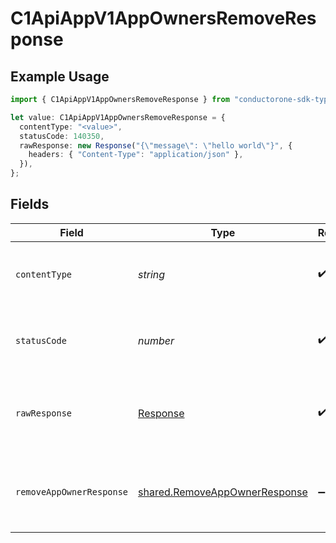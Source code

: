 # C1ApiAppV1AppOwnersRemoveResponse

## Example Usage

```typescript
import { C1ApiAppV1AppOwnersRemoveResponse } from "conductorone-sdk-typescript/sdk/models/operations";

let value: C1ApiAppV1AppOwnersRemoveResponse = {
  contentType: "<value>",
  statusCode: 140350,
  rawResponse: new Response("{\"message\": \"hello world\"}", {
    headers: { "Content-Type": "application/json" },
  }),
};
```

## Fields

| Field                                                                                 | Type                                                                                  | Required                                                                              | Description                                                                           |
| ------------------------------------------------------------------------------------- | ------------------------------------------------------------------------------------- | ------------------------------------------------------------------------------------- | ------------------------------------------------------------------------------------- |
| `contentType`                                                                         | *string*                                                                              | :heavy_check_mark:                                                                    | HTTP response content type for this operation                                         |
| `statusCode`                                                                          | *number*                                                                              | :heavy_check_mark:                                                                    | HTTP response status code for this operation                                          |
| `rawResponse`                                                                         | [Response](https://developer.mozilla.org/en-US/docs/Web/API/Response)                 | :heavy_check_mark:                                                                    | Raw HTTP response; suitable for custom response parsing                               |
| `removeAppOwnerResponse`                                                              | [shared.RemoveAppOwnerResponse](../../../sdk/models/shared/removeappownerresponse.md) | :heavy_minus_sign:                                                                    | Empty response with a status code indicating success.                                 |
